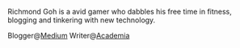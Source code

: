 Richmond Goh is a avid gamer who dabbles his free time in fitness, blogging and tinkering with new technology.

Blogger@[Medium](//medium.com/@richmondgoh)
Writer@[Academia](http://sp.academia.edu/RichmondGoh)
